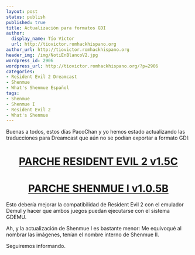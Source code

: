 ```yaml
---
layout: post
status: publish
published: true
title: Actualización para formatos GDI
author:
  display_name: Tío Víctor
  url: http://tiovictor.romhackhispano.org
author_url: http://tiovictor.romhackhispano.org
header_img: /img/NotiEnBlancoV2.jpg
wordpress_id: 2906
wordpress_url: http://tiovictor.romhackhispano.org/?p=2906
categories:
- Resident Evil 2 Dreamcast
- Shenmue
- What's Shenmue Español
tags:
- Shenmue
- Shenmue I
- Resident Evil 2
- What's Shenmue
---
```

Buenas a todos, estos días PacoChan y yo hemos estado actualizando las traducciones para 
Dreamcast que aún no se podían exportar a formato GDI:

<h1 style="text-align: center;"><a href="http://www.mediafire.com/download/o5vpgcn3ouioq5v/ResidentEvil2DC-V15C.7z" target="_blank">PARCHE 
RESIDENT EVIL 2 v1.5C</a></h1>  
<h1 style="text-align: center;"><a href="http://www.mediafire.com/download/1m6fenyl53bih70/ShenmueIEnEspa%C3%B1ol105b.7z" target="_blank">PARCHE 
SHENMUE I v1.0.5B</a></h1>  
Esto debería mejorar la compatibilidad de Resident Evil 2 con el emulador Demul y hacer que 
ambos juegos puedan ejecutarse con el sistema GDEMU.

Ah, y la actualización de Shenmue I es bastante menor: Me equivoqué al nombrar las imágenes, 
tenían el nombre interno de Shenmue II.

Seguiremos informando.
